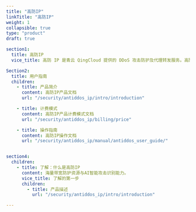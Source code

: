 ```yaml
---
title: "高防IP"
linkTitle: "高防IP"
weight: 1
collapsible: true
type: "product"
draft: true

section1:
  title: 高防IP
  vice_title: 高防 IP 是青云 QingCloud 提供的 DDoS 攻击防护及代理转发服务。高防 IP 可以保护用户的应用服务在被 DDoS 攻击时仍持续可用。您通过 DNS 解析调度流量到高防 IP，就可以接入青云 DDoS 防护系统，抵御多种类型的 DDoS 攻击。

Section2:
  title: 用户指南
  children:
    - title: 产品简介
      content: 高防IP产品文档
      url: "/security/antiddos_ip/intro/introduction"

    - title: 计费模式
      content: 高防IP产品计费模式文档
      url: "/security/antiddos_ip/billing/price"

    - title: 操作指南
      content: 高防IP操作文档
      url: "/security/antiddos_ip/manual/antiddos_user_guide/"


section4:
  children:
    - title: 了解：什么是高防IP
      content: 海量带宽防护资源与AI智能攻击识别能力。
      vice_title: 了解的第一步
      children:
        - title: 产品描述
          url: "/security/antiddos_ip/intro/introduction"

---
```



